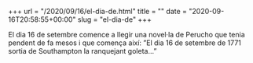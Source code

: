 +++
url = "/2020/09/16/el-dia-de.html"
title = ""
date = "2020-09-16T20:58:55+00:00"
slug = "el-dia-de"
+++

El dia 16 de setembre comence a llegir una novel·la de Perucho que tenia pendent de fa mesos i que comença així: ”El dia 16 de setembre de 1771 sortia de Southampton la ranquejant goleta…”
